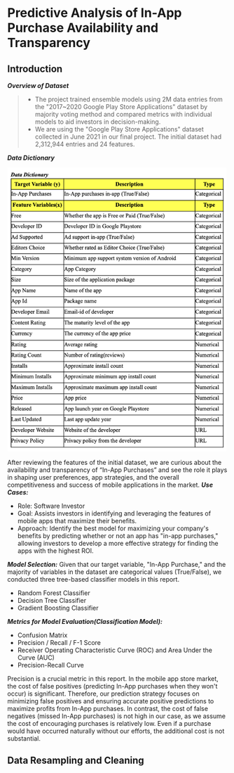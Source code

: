 # Predictive Analysis of In-App Purchase Availability and Transparency
## **Introduction**
***Overview of Dataset***
>- The project trained ensemble models using 2M data entries from the "2017~2020 Google Play Store Applications" dataset by majority
voting method and compared metrics with individual models to aid investors in decision-making.
>- We are using the "Google Play Store Applications" dataset collected in June 2021 in our final project. The initial dataset had 2,312,944 entries and 24 features.

***Data Dictionary***

<img src="graphs/datadictionary.png" alt="Graph" width="500">

After reviewing the features of the initial dataset, we are curious about the availability and transparency of “In-App Purchases” and see the role it plays in shaping user preferences, app strategies, and the overall competitiveness and success of mobile applications in the market.
***Use Cases:***
- Role: Software Investor
- Goal: Assists investors in identifying and leveraging the features of mobile apps that maximize their benefits.
- Approach: Identify the best model for maximizing your company's benefits by predicting whether or not an app has "in-app purchases," allowing investors to develop a more effective strategy for finding the apps with the highest ROI.

***Model Selection:***
Given that our target variable, "In-App Purchase," and the majority of variables in the dataset are categorical values (True/False), we conducted three tree-based classifier models in this report.
- Random Forest Classifier
- Decision Tree Classifier
- Gradient Boosting Classifier

***Metrics for Model Evaluation(Classification Model):***
- Confusion Matrix
- Precision / Recall / F-1 Score
- Receiver Operating Characteristic Curve (ROC) and Area Under the Curve (AUC)
- Precision-Recall Curve

Precision is a crucial metric in this report. In the mobile app store market, the cost of false positives (predicting In-App purchases when they won't occur) is significant. Therefore, our prediction strategy focuses on minimizing false positives and ensuring accurate positive predictions to maximize profits from In-App purchases.
In contrast, the cost of false negatives (missed In-App purchases) is not high in our case, as we assume the cost of encouraging purchases is relatively low. Even if a purchase would have occurred naturally without our efforts, the additional cost is not substantial.
## **Data Resampling and Cleaning**
